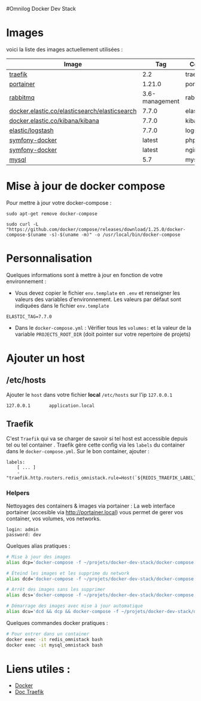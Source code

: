 #Omnilog Docker Dev Stack

# Images

voici la liste des images actuellement utilisées : 

| Image | Tag | Container |
| ------ | ------ | ------ |
| [traefik](https://hub.docker.com/_/traefik) | 2.2 | traefik | 
| [portainer](https://hub.docker.com/r/portainer/portainer) | 1.21.0 | portainer | 
| [rabbitmq](https://hub.docker.com/_/rabbitmq) | 3.6-management | rabbit |
| [docker.elastic.co/elasticsearch/elasticsearch](https://www.docker.elastic.co) | 7.7.0 | elasticsearch |
| [docker.elastic.co/kibana/kibana](https://www.docker.elastic.co) | 7.7.0 | kibana | 
| [elastic/logstash](https://www.elastic.co/guide/en/logstash/current/docker.html) | 7.7.0 | logstash | 
| [symfony-docker](https://github.com/coloso/symfony-docker) | latest | php7.4 |
| [symfony-docker](https://github.com/coloso/symfony-docker) | latest | nginx |
| [mysql](https://hub.docker.com/_/mysql) | 5.7 | mysql |

# Mise à jour de docker compose

Pour mettre à jour votre docker-compose :

```
sudo apt-get remove docker-compose

sudo curl -L "https://github.com/docker/compose/releases/download/1.25.0/docker-compose-$(uname -s)-$(uname -m)" -o /usr/local/bin/docker-compose
```

# Personnalisation

Quelques informations sont à mettre à jour en fonction de votre environnement :

* Vous devez copier le fichier `env.template` en `.env` et renseigner les valeurs des variables d'environnement. Les valeurs par défaut sont indiquées dans le fichier `env.template`
```
ELASTIC_TAG=7.7.0
```

* Dans le `docker-compose.yml` : Vérifier tous les `volumes:` et la valeur de la variable `PROJECTS_ROOT_DIR` (doit pointer sur votre repertoire de projets)

# Ajouter un host

## /etc/hosts

Ajouter le `host` dans votre fichier **local** `/etc/hosts` sur l'ip `127.0.0.1`

```
127.0.0.1       application.local
```

## Traefik

C'est `Traefik` qui va se charger de savoir si tel host est accessible depuis tel ou tel container .
Traefik gère cette config via les `labels` du container dans le `docker-compose.yml`. 
Sur le bon container, ajouter : 
```
labels:
    [ ... ]
    - "traefik.http.routers.redis_omnistack.rule=Host(`${REDIS_TRAEFIK_LABEL}`)"
```

### Helpers
Nettoyages des containers & images via portainer : 
La web interface portainer (accesible via http://portainer.local) vous permet de gerer vos container, vos volumes, vos networks.

```
login: admin
password: dev
```

Quelques alias pratiques :

```bash
# Mise à jour des images
alias dcp='docker-compose -f ~/projets/docker-dev-stack/docker-compose.yml --project-directory ~/projets/docker-dev-stack pull'

# Éteind les images et les supprime du network
alias dcd='docker-compose -f ~/projets/docker-dev-stack/docker-compose.yml --project-directory ~/projets/docker-dev-stack down'

# Arrêt des images sans les supprimer
alias dcs='docker-compose -f ~/projets/docker-dev-stack/docker-compose.yml --project-directory ~/projets/docker-dev-stack stop'

# Démarrage des images avec mise à jour automatique
alias dcu='dcd && dcp && docker-compose -f ~/projets/docker-dev-stack/docker-compose.yml --project-directory ~/projets/docker-dev-stack up -d'
```

Quelques commandes docker pratiques :

```bash
# Pour entrer dans un container
docker exec -it redis_omnistack bash
docker exec -it mysql_omnistack bash
```

# Liens utiles : 

- [Docker](https://docs.docker.com/)
- [Doc Traefik](https://docs.traefik.io/)
